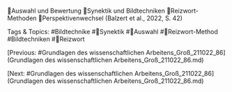 Auswahl und Bewertung
Synektik und Bildtechniken
Reizwort-Methoden
Perspektivenwechsel
(Balzert et al., 2022, S. 42)

   Tags & Topics:
   #Bildtechnike
   #Synektik
   #Auswahl
   #Reizwort-Method
   #Bildtechniken
   #Reizwort

[Previous: #Grundlagen des wissenschaftlichen Arbeitens_Groß_211022_86](Grundlagen des wissenschaftlichen Arbeitens_Groß_211022_86.md)

[Next: #Grundlagen des wissenschaftlichen Arbeitens_Groß_211022_86](Grundlagen des wissenschaftlichen Arbeitens_Groß_211022_86.md)
